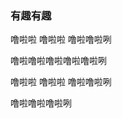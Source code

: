 ### 有趣有趣
噜啦啦 噜啦啦 噜啦噜啦咧

噜啦噜啦噜啦噜啦噜啦咧

噜啦啦 噜啦啦 噜啦噜啦咧

噜啦噜啦噜啦咧


<!--
**shulthz/shulthz** is a ✨ _special_ ✨ repository because its `README.md` (this file) appears on your GitHub profile.

Here are some ideas to get you started:

- 🔭 I’m currently working on ...
- 🌱 I’m currently learning ...
- 👯 I’m looking to collaborate on ...
- 🤔 I’m looking for help with ...
- 💬 Ask me about ...
- 📫 How to reach me: ...
- 😄 Pronouns: ...
- ⚡ Fun fact: ...
-->

